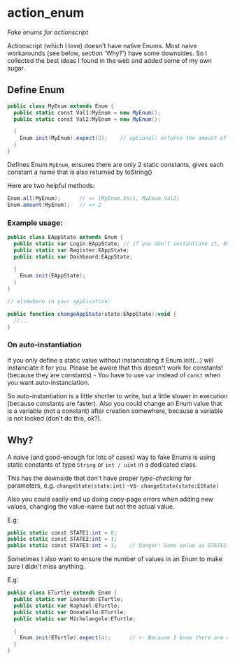 action_enum
===========

*Fake enums for actionscript*

Actionscript (which I love) doesn't have native Enums. Most naive workarounds (see below, section 'Why?') have some downsides. So I collected the best ideas I found in the web and added some of my own sugar.


Define Enum
-----------

```actionscript
public class MyEnum extends Enum {
  public static const Val1:MyEnum = new MyEnum();
  public static const Val2:MyEnum = new MyEnum();

  {
    Enum.init(MyEnum).expect(2);    // optional: enforce the amount of values with .expect(...)
  }
}
```

Defines Enum `MyEnum`, ensures there are only 2 static constants, gives each constant a name that is also returned by toString()

Here are two helpful methods:

```actionscript
Enum.all(MyEnum);      // => [MyEnum.Val1, MyEnum.Val2]
Enum.amount(MyEnum);   // => 2
```

### Example usage:

```actionscript
public class EAppState extends Enum {
  public static var Login:EAppState; // if you don't instantiate it, Enum.init(...) will do it by calling 'new AppState();'
  public static var Register:EAppState;
  public static var Dashboard:EAppState;

  {
    Enum.init(EAppState);
  }
}

// elsewhere in your application:

public function changeAppState(state:EAppState):void {
  //...
}
```

### On auto-instantiation

If you only define a static value without instanciating it Enum.init(...) will instanciate it for you. Please be aware that this doesn't work for constants! (because they are constants) - You have to use `var` instead of `const` when you want auto-instanciation.

So auto-instantiation is a little shorter to write, but a little slower in execution (because constants are faster). Also you could change an Enum value that is a variable (not a constant) after creation somewhere, because a variable is not locked (don't do this, ok?).


Why?
----

A naive (and good-enough for lots of cases) way to fake Enums is using static constants of type `String` or `int / uint` in a dedicated class.

This has the downside that don't have proper *type-checking* for parameters, e.g. `changeState(state:int)` -vs- `changeState(state:EState)`

Also you could easily end up doing copy-page errors when adding new values, changing the value-name but not the actual value.

E.g:

```actionscript
public static const STATE1:int = 0;
public static const STATE2:int = 1;
public static const STATE3:int = 1;    // Danger! Same value as STATE2 because you messed up while copy-pasting
```

Sometimes I also want to ensure the number of values in an Enum to make sure I didn't miss anything.

E.g:

```actionscript
public class ETurtle extends Enum {
  public static var Leonardo:ETurtle;
  public static var Raphael:ETurtle;
  public static var Donatello:ETurtle;
  public static var Michelangelo:ETurtle;

  {
    Enum.init(ETurtle).expect(4);      // <- Because I know there are 4 of them!
  }
}
```

